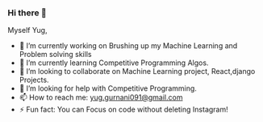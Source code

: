 ### Hi there 👋
Myself Yug,

- 🔭 I’m currently working on Brushing up my Machine Learning and Problem solving skills
- 🌱 I’m currently learning Competitive Programming Algos.
- 👯 I’m looking to collaborate on Machine Learning project, React,django Projects.
- 🤔 I’m looking for help with Competitive Programming.
- 📫 How to reach me: yug.gurnani091@gmail.com
- ⚡ Fun fact: You can Focus on code without deleting Instagram!
